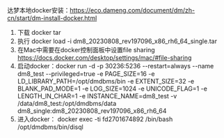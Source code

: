达梦本地docker安装：https://eco.dameng.com/document/dm/zh-cn/start/dm-install-docker.html
1. 下载 docker tar
2. 执行 docker load -i dm8_20230808_rev197096_x86_rh6_64_single.tar
3. 在Mac中需要在docker控制面板中设置file sharing https://docs.docker.com/desktop/settings/mac/#file-sharing
4. 启动docker：docker run -d -p 30236:5236 --restart=always --name dm8_test --privileged=true -e PAGE_SIZE=16 -e LD_LIBRARY_PATH=/opt/dmdbms/bin -e  EXTENT_SIZE=32 -e BLANK_PAD_MODE=1 -e LOG_SIZE=1024 -e UNICODE_FLAG=1 -e LENGTH_IN_CHAR=1 -e INSTANCE_NAME=dm8_test -v /data/dm8_test:/opt/dmdbms/data dm8_single:dm8_20230808_rev197096_x86_rh6_64
5. 进入docker： docker exec -ti fd2701674892 /bin/bash
    /opt/dmdbms/bin/disql